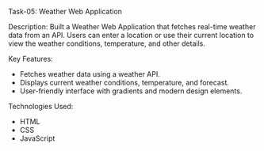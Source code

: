 Task-05: Weather Web Application

Description:
Built a Weather Web Application that fetches real-time weather data from an API. Users can enter a location or use their current location to view the weather conditions, temperature, and other details.

Key Features:
- Fetches weather data using a weather API.
- Displays current weather conditions, temperature, and forecast.
- User-friendly interface with gradients and modern design elements.

Technologies Used:
- HTML
- CSS
- JavaScript
